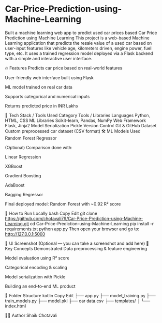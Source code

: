 # Car-Price-Prediction-using-Machine-Learning
Built a machine learning web app to predict used car prices based
Car Price Prediction using Machine Learning
This project is a web-based Machine Learning application that predicts the resale value of a used car based on user-input features like vehicle age, kilometers driven, engine power, fuel type, etc. It uses a trained regression model deployed via a Flask backend with a simple and interactive user interface.

🔥 Features
Predicts car price based on real-world features

User-friendly web interface built using Flask

ML model trained on real car data

Supports categorical and numerical inputs

Returns predicted price in INR Lakhs

🧠 Tech Stack / Tools Used
Category	Tools / Libraries
Languages	Python, HTML, CSS
ML Libraries	Scikit-learn, Pandas, NumPy
Web Framework	Flask, Jinja2
Model Serialization	Pickle
Version Control	Git & GitHub
Dataset	Custom preprocessed car dataset (CSV format)
🛠️ ML Models Used
Random Forest Regressor

(Optional) Comparison done with:

Linear Regression

XGBoost

Gradient Boosting

AdaBoost

Bagging Regressor

Final deployed model: Random Forest with ~0.92 R² score

🚀 How to Run Locally
bash
Copy
Edit
git clone https://github.com/chotavali79/Car-Price-Prediction-using-Machine-Learning.git
cd Car-Price-Prediction-using-Machine-Learning
pip install -r requirements.txt
python app.py
Then open your browser and go to:
http://127.0.0.1:5000

📸 UI Screenshot (Optional — you can take a screenshot and add here)
🧠 Key Concepts Demonstrated
Data preprocessing & feature engineering

Model evaluation using R² score

Categorical encoding & scaling

Model serialization with Pickle

Building an end-to-end ML product

📌 Folder Structure
kotlin
Copy
Edit
├── app.py
├── model_training.py
├── train_models.py
├── model.pkl
├── car data.csv
├── templates/
│   └── index.html


👨‍💻 Author
Shaik Chotavali


